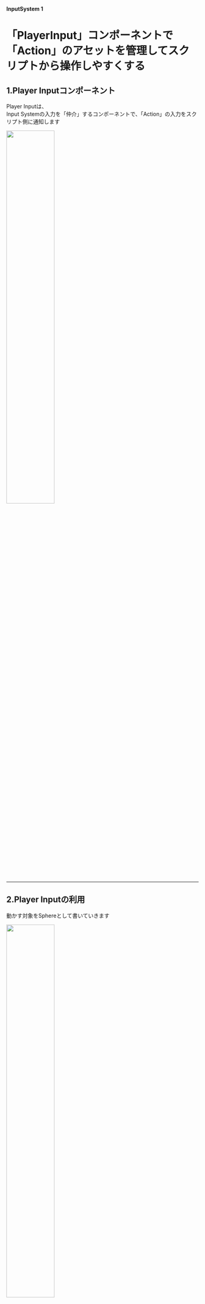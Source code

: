 **InputSystem 1**

# 「PlayerInput」コンポーネントで「Action」のアセットを管理してスクリプトから操作しやすくする
## 1.Player Inputコンポーネント

Player Inputは、  
Input Systemの入力を「仲介」するコンポーネントで、「Action」の入力をスクリプト側に通知します

<img src="images/6/unity-input-system-player-input-1.png.avif" width="50%" alt="" title="">

<br>

---
## 2.Player Inputの利用

動かす対象をSphereとして書いていきます

<img src="images/6/unity-input-system-player-input-2.png" width="50%" alt="" title="">

<br>

動かす対象のオブジェクトにPlayer Inputコンポーネントをアタッチ  
アタッチすると、次のようなPlayer Inputプロパティがインスペクターに表示されます

<img src="images/6/unity-input-system-player-input-3.png" width="50%" alt="" title="">

<br>

Actions項目にInput Actionアセットを指定。
(Input ActionはCreate Actions…ボタンから新規作成することも可能)  
上の写真の中で特に重要な設定は「Actions」と「Behavior」です。

「Behavior」の設定によって参照元のスクリプトのコードが異なります。
後ほど、それぞれの設定における使い方について、例を示しながら解説していきます。

+ Actions  
Input Actionアセットを指定

+ Default Scheme  
デフォルトで使用するスキームを指定します。(どういったデバイスを使うか)  
`<Any>`が指定された場合は、使用するスキームが自動的に決定  
設定しておく必要がある。（種類の追加設定は左上のAll Control SchemesからAddして下さい）  

<img src="images/6/unity-input-system-player-input-4.jpg.avif" width="50%" alt="" title="">

<br>


+ Auto-Switch  
使用中のスキームが使用不可になったとき、別のスキームに切り替えるかどうかの設定

+ Defualt Map  
Input ActionアセットのAction　Mapsの箇所

+ UI Input Module  
UIをPlayer Input経由で操作させたい場合に使用

+ Camera  
プレイヤーに関連付けるカメラを指定します。複数プレイヤーの画面分割をするときに使います。

+ Behavior  
スクリプト側に通知する方法を次の４種類から指定
    - Send Messages - Component.SendMessageメソッドを使ってスクリプトに通知
    - Broadcast Messages - Component.BroadcastMessageメソッドを使ってスクリプトに通知
    - Invoke Unity Events - UnityEventを通じて通知します。
    - Invoke C Sharp Events - C#のデリゲートを通じて通知します。

---
## 3.Behavior  に　Send Messages／Broadcast Messagesを設定した場合

Moveアクションの通知を受け取って、オブジェクトを移動させるサンプルスクリプト

```cs:SendMessageExample.cs

using UnityEngine;
using UnityEngine.InputSystem;

public class SendMessageExample : MonoBehaviour
{
    private Vector3 _velocity;

    // 通知を受け取るメソッド名は「On + Action名」である必要がある
    private void OnMove(InputValue value)
    {
        // MoveActionの入力値を取得
        var axis = value.Get<Vector2>();

        // 移動速度を保持
        _velocity = new Vector3(axis.x, 0, axis.y);
    }

    private void Update()
    {
        // オブジェクト移動
        transform.position += _velocity * Time.deltaTime;
    }
}
```

上記スクリプトをSendMessageExample.csという名前で保存し、プレイヤーオブジェクトにアタッチします。

また、Player InputコンポーネントのBehaviorをSend MessagesまたはBroadcast Messagesに設定。

Send Messagesを設定した場合は、Player Inputがアタッチされているオブジェクトにアタッチする必要があります。

Broadcast Messagesを設定した場合は、Player Inputがアタッチされているオブジェクトまたはその子オブジェクトにアタッチする必要があります。

---
Player Inputから通知を受け取るためには、「On + Action名」という名前のメソッドを定義する必要があります。

---
## 4.Invoke Unity Eventsを設定した場合

```cs:UnityEventExample.cs
    using UnityEngine;
    using UnityEngine.InputSystem;

    public class UnityEventExample : MonoBehaviour
    {
        private Vector3 _velocity;

        // 先ほどと違いメソッド名は何でもOKだが、 publicにする必要がある
        // Events項目が出現するため、該当するイベントの＋ボタンより通知を受け取るスクリプトのメソッドを指定
        public void OnMove(InputAction.CallbackContext context)
        {
            // MoveActionの入力値を取得
            var axis = context.ReadValue<Vector2>();

            // 移動速度を保持
            _velocity = new Vector3(axis.x, 0, axis.y);
        }

        private void Update()
        {
            // オブジェクト移動
            transform.position += _velocity * Time.deltaTime;
        }
    }

```
Events項目が出現するため、該当するイベントの＋ボタンより通知を受け取るスクリプトのメソッドを指定して下さい

---
## 5.Invoke C Sharp Eventsを設定した場合


+ 書き方１ -  onActionTriggeredを使用する方法  

Input System全体でトリガーされるすべてのアクションをキャッチするための方法です。すべてのアクションを一つのコールバックで処理したい場合に便利

```cs:CSharpEventExample.cs

    using UnityEngine;
    using UnityEngine.InputSystem;

    [RequireComponent(typeof(PlayerInput))]
    public class CSharpEventExample : MonoBehaviour
    {
        private PlayerInput _playerInput;
        private Vector3 _velocity;

        private void Awake()
        {
            _playerInput = GetComponent<PlayerInput>();
        }

        private void OnEnable()
        {
            if (_playerInput == null) return;

            // デリゲート登録  onActionTriggeredプロパティに追加
            _playerInput.onActionTriggered += OnMove;
        }
        private void OnDisable()
        {
            if (_playerInput == null) return;

            // デリゲート登録解除
            _playerInput.onActionTriggered -= OnMove;
        }


        private void OnMove(InputAction.CallbackContext context)
        {
            // Move以外は処理しない
            if (context.action.name != "Move")
                return;

            // MoveActionの入力値を取得
            var axis = context.ReadValue<Vector2>();

            // 移動速度を保持
            _velocity = new Vector3(axis.x, 0, axis.y);
        }


        private void Update()
        {
            // オブジェクト移動
            transform.position += _velocity * Time.deltaTime;
        }
    }
```


+ 書き方2 - アクションごとにコールバックを設定する方法

特定のアクションに対して直接コールバックを設定

```cs:
    using UnityEngine;
    using UnityEngine.InputSystem;

    public class InputHandler : MonoBehaviour
    {
        PlayerInput playerInput 
        InputAction jumpAction;

        private void Awake()
        {
            playerInput = GetComponent<PlayerInput>();
            jumpAction  = playerInput.actions["Jump"];
            jumpAction.performed += OnJump;
        }

        private void OnDestroy()
        {
            jumpAction.performed -= OnJump;
        }

        private void OnJump(InputAction.CallbackContext context)
        {
            // ジャンプアクションがトリガーされたときの処理
        }
    }

```
